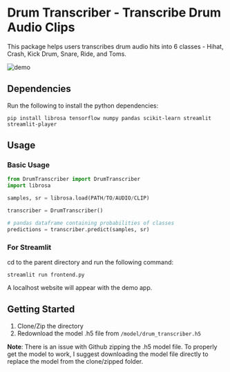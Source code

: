 # Drum Transcriber - Transcribe Drum Audio Clips

This package helps users transcribes drum audio hits into 6 classes - Hihat, Crash, Kick Drum, Snare, Ride, and Toms.

![demo]('https://github.com/yoshi-man/DrumTranscriber/blob/main/assets/demo.gif?raw=true')



## Dependencies

Run the following to install the python dependencies:

```
pip install librosa tensorflow numpy pandas scikit-learn streamlit streamlit-player
```

## Usage

### Basic Usage
```Python
from DrumTranscriber import DrumTranscriber
import librosa

samples, sr = librosa.load(PATH/TO/AUDIO/CLIP)

transcriber = DrumTranscriber()

# pandas dataframe containing probabilities of classes
predictions = transcriber.predict(samples, sr)
```

### For Streamlit

cd to the parent directory and run the following command:
```
streamlit run frontend.py
```
A localhost website will appear with the demo app.


## Getting Started

1. Clone/Zip the directory
2. Redownload the model .h5 file from `/model/drum_transcriber.h5`

**Note**: There is an issue with Github zipping the .h5 model file. To properly get the model to work, I suggest downloading the model file directly to replace the model from the clone/zipped folder.
